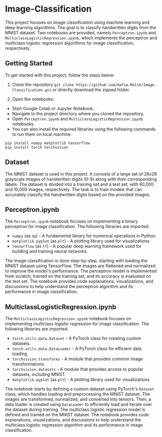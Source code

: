 # Image-Classification

This project focuses on image classification using machine learning and deep learning algorithms. The goal is to classify handwritten digits from the MNIST dataset. Two notebooks are provided, namely `Perceptron.ipynb` and `MulticlassLogisticRegression.ipynb`, which implements the perceptron and multiclass logistic regression algorithms for image classification, respectively.

## Getting Started

To get started with this project, follow the steps below:

1. Clone the repository `git clone https://github.com/Hafsa-Malik/Image-Classification.git` or directly download the zipped folder.

2. Open the notebooks:
- Start Google Colab or Jupyter Notebook.
- Navigate to the project directory where you cloned the repository.
- Open `Perceptron.ipynb` and `MulticlassLogisticRegression.ipynb` notebooks.
- You can also install the required libraries using the following commands to run them on local machine:
```
pip install numpy matplotlib tensorflow
pip install torch torchvision
```

## Dataset

The MNIST dataset is used in this project. It consists of a large set of 28x28 grayscale images of handwritten digits (0-9) along with their corresponding labels. The dataset is divided into a training set and a test set, with 60,000 and 10,000 images, respectively. The task is to train models that can accurately classify the handwritten digits based on the provided images.

## Perceptron.ipynb

The `Perceptron.ipynb` notebook focuses on implementing a binary perceptron for image classification. The following libraries are imported:

- `numpy` (as `np`) - A fundamental library for numerical operations in Python.
- `matplotlib.pyplot` (as `plt`) - A plotting library used for visualizations.
- `tensorflow` (as `tf`) - A popular deep learning framework used for building and training neural networks.

The image classification is done step-by-step, starting with loading the MNIST dataset using TensorFlow. The images are flattened and normalized to improve the model's performance. The perceptron model is implemented from scratch, trained on the training set, and its accuracy is evaluated on the test set. The notebook provides code explanations, visualizations, and discussions to help understand the perceptron algorithm and its performance in image classification.

## MulticlassLogisticRegression.ipynb

The `MulticlassLogisticRegression.ipynb` notebook focuses on implementing multiclass logistic regression for image classification. The following libraries are imported:

- `torch.utils.data.Dataset` - A PyTorch class for creating custom datasets.
- `torch.utils.data.DataLoader` - A PyTorch class for efficient data loading.
- `torchvision.transforms` - A module that provides common image transformations.
- `torchvision.datasets` - A module that provides access to popular datasets, including MNIST.
- `matplotlib.pyplot` (as `plt`) - A plotting library used for visualizations.

The notebook starts by defining a custom dataset using PyTorch's `Dataset` class, which handles loading and preprocessing the MNIST dataset. The images are transformed, normalized, and converted into tensors. Then, a data loader is created using `DataLoader` to efficiently load and iterate over the dataset during training. The multiclass logistic regression model is defined and trained on the MNIST dataset. The notebook provides code explanations, visualizations, and discussions to help understand the multiclass logistic regression algorithm and its performance in image classification.
